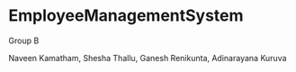 # EmployeeManagementSystem
Group B

Naveen Kamatham, Shesha Thallu, Ganesh Renikunta, Adinarayana Kuruva

